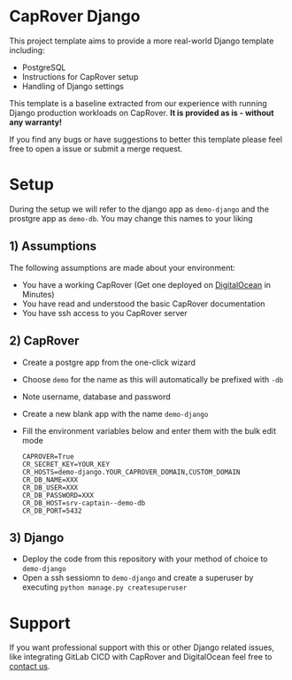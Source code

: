# CapRover Django

This project template aims to provide a more real-world Django template including:
- PostgreSQL
- Instructions for CapRover setup
- Handling of Django settings

This template is a baseline extracted from our experience with running Django production workloads on CapRover.
__It is provided as is - without any warranty!__

If you find any bugs or have suggestions to better this template please feel free to open a issue or submit a merge request.

# Setup

During the setup we will refer to the django app as `demo-django` and the prostgre app as `demo-db`.
You may change this names to your liking

## 1) Assumptions

The following assumptions are made about your environment:
- You have a working CapRover (Get one deployed on [DigitalOcean](https://m.do.co/c/540e180fe892) in Minutes)
- You have read and understood the basic CapRover documentation
- You have ssh access to you CapRover server

## 2) CapRover

- Create a postgre app from the one-click wizard
- Choose `demo` for the name as this will automatically be prefixed with `-db`
- Note username, database and password

- Create a new blank app with the name `demo-django`
- Fill the environment variables below and enter them with the bulk edit mode
    ```
    CAPROVER=True
    CR_SECRET_KEY=YOUR_KEY
    CR_HOSTS=demo-django.YOUR_CAPROVER_DOMAIN,CUSTOM_DOMAIN
    CR_DB_NAME=XXX
    CR_DB_USER=XXX
    CR_DB_PASSWORD=XXX
    CR_DB_HOST=srv-captain--demo-db
    CR_DB_PORT=5432
    ```

## 3) Django
- Deploy the code from this repository with your method of choice to `demo-django`
- Open a ssh sessiomn to `demo-django` and create a superuser by executing `python manage.py createsuperuser`

# Support
If you want professional support with this or other Django related issues, like integrating GitLab CICD with CapRover and DigitalOcean feel free to [contact us](https://kamner.de).
